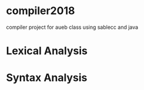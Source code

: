 # compiler2018
compiler project for aueb class using sablecc and java 

# Lexical Analysis
# Syntax Analysis
